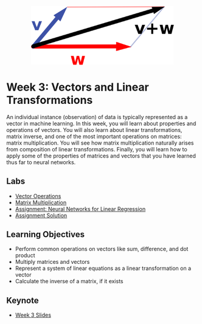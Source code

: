 <div align="center">

<img src="../images/vectors-linear-transformations.png" width="375" alt="Linear Algebra for ML">

</div>

# Week 3: Vectors and Linear Transformations

An individual instance (observation) of data is typically represented as a vector in machine learning. In this week, you will learn about properties and operations of vectors. You will also learn about linear transformations, matrix inverse, and one of the most important operations on matrices: matrix multiplication. You will see how matrix multiplication naturally arises from composition of linear transformations. Finally, you will learn how to apply some of the properties of matrices and vectors that you have learned thus far to neural networks.

## Labs
- [Vector Operations](./notebooks/lab1_w3_vector_operations.ipynb)
- [Matrix Multiplication](./notebooks/lab2_w3_matrix_multiplication.ipynb)
- [Assignment: Neural Networks for Linear Regression](./notebooks/lab3_w3_assignment.ipynb)
- [Assignment Solution](./notebooks/solution/lab3_w3_assignment_solved.ipynb)

## Learning Objectives

- Perform common operations on vectors like sum, difference, and dot product
- Multiply matrices and vectors
- Represent a system of linear equations as a linear transformation on a vector
- Calculate the inverse of a matrix, if it exists

## Keynote

- [Week 3 Slides](./slides/Week3-Linear-Algebra-Keynote.pdf)